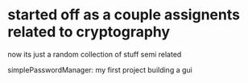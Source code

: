 # started off as a couple assignents related to cryptography

now its just a random collection of stuff semi related

simplePasswordManager: my first project building a gui
